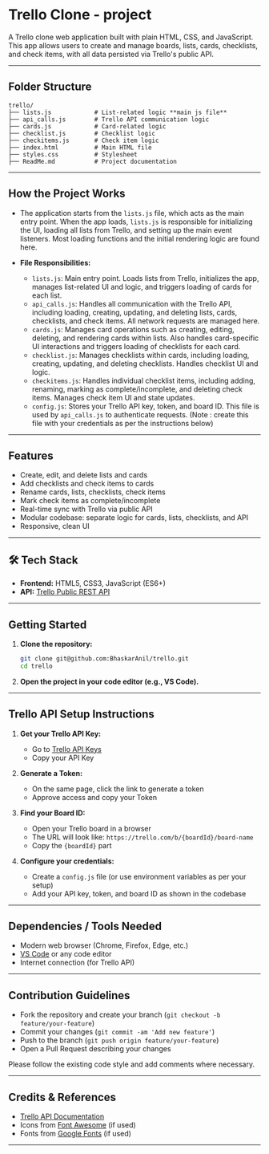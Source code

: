 # Trello Clone - project

A Trello clone web application built with plain HTML, CSS, and JavaScript. This app allows users to create and manage boards, lists, cards, checklists, and check items, with all data persisted via Trello's public API.

---

##  Folder Structure

```
trello/
├── lists.js            # List-related logic **main js file**
├── api_calls.js        # Trello API communication logic
├── cards.js            # Card-related logic
├── checklist.js        # Checklist logic
├── checkitems.js       # Check item logic
├── index.html          # Main HTML file
├── styles.css          # Stylesheet
├── ReadMe.md           # Project documentation
```

---
## How the Project Works

- The application starts from the `lists.js` file, which acts as the main entry point. When the app loads, `lists.js` is responsible for initializing the UI, loading all lists from Trello, and setting up the main event listeners. Most loading functions and the initial rendering logic are found here.

- **File Responsibilities:**
  - `lists.js`: Main entry point. Loads lists from Trello, initializes the app, manages list-related UI and logic, and triggers loading of cards for each list.
  - `api_calls.js`: Handles all communication with the Trello API, including loading, creating, updating, and deleting lists, cards, checklists, and check items. All network requests are managed here.
  - `cards.js`: Manages card operations such as creating, editing, deleting, and rendering cards within lists. Also handles card-specific UI interactions and triggers loading of checklists for each card.
  - `checklist.js`: Manages checklists within cards, including loading, creating, updating, and deleting checklists. Handles checklist UI and logic.
  - `checkitems.js`: Handles individual checklist items, including adding, renaming, marking as complete/incomplete, and deleting check items. Manages check item UI and state updates.
  - `config.js`: Stores your Trello API key, token, and board ID. This file is used by `api_calls.js` to authenticate requests. (Note : create this file with your credentials as per the instructions below)
---

##  Features

- Create, edit, and delete lists and cards
- Add checklists and check items to cards
- Rename cards, lists, checklists, check items
- Mark check items as complete/incomplete
- Real-time sync with Trello via public API
- Modular codebase: separate logic for cards, lists, checklists, and API
- Responsive, clean UI

---

## 🛠 Tech Stack

- **Frontend:** HTML5, CSS3, JavaScript (ES6+)
- **API:** [Trello Public REST API](https://developer.atlassian.com/cloud/trello/rest/)

---

##  Getting Started

1. **Clone the repository:**
   ```sh
   git clone git@github.com:BhaskarAnil/trello.git
   cd trello
   ```

2. **Open the project in your code editor (e.g., VS Code).**

---

##  Trello API Setup Instructions

1. **Get your Trello API Key:**
   - Go to [Trello API Keys](https://trello.com/app-key)
   - Copy your API Key

2. **Generate a Token:**
   - On the same page, click the link to generate a token
   - Approve access and copy your Token

3. **Find your Board ID:**
   - Open your Trello board in a browser
   - The URL will look like: `https://trello.com/b/{boardId}/board-name`
   - Copy the `{boardId}` part

4. **Configure your credentials:**
   - Create a `config.js` file (or use environment variables as per your setup)
   - Add your API key, token, and board ID as shown in the codebase

---

##  Dependencies / Tools Needed

- Modern web browser (Chrome, Firefox, Edge, etc.)
- [VS Code](https://code.visualstudio.com/) or any code editor
- Internet connection (for Trello API)

---

##  Contribution Guidelines

- Fork the repository and create your branch (`git checkout -b feature/your-feature`)
- Commit your changes (`git commit -am 'Add new feature'`)
- Push to the branch (`git push origin feature/your-feature`)
- Open a Pull Request describing your changes

Please follow the existing code style and add comments where necessary.

---

##  Credits & References

- [Trello API Documentation](https://developer.atlassian.com/cloud/trello/rest/)
- Icons from [Font Awesome](https://fontawesome.com/) (if used)
- Fonts from [Google Fonts](https://fonts.google.com/) (if used)

---
